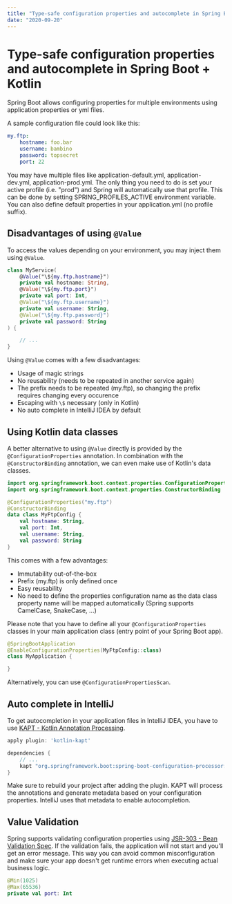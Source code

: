 ```yaml
---
title: "Type-safe configuration properties and autocomplete in Spring Boot + Kotlin"
date: "2020-09-20"
---
```


# Type-safe configuration properties and autocomplete in Spring Boot + Kotlin

Spring Boot allows configuring properties for multiple environments using application properties or yml files.

A sample configuration file could look like this:

```yml
my.ftp:
    hostname: foo.bar
    username: bambino
    password: topsecret
    port: 22
```

You may have multiple files like application-default.yml, application-dev.yml, application-prod.yml.
The only thing you need to do is set your active profile (i.e. "prod") and Spring will automatically use that profile.
This can be done by setting SPRING_PROFILES_ACTIVE environment variable.
You can also define default properties in your application.yml (no profile suffix).

## Disadvantages of using `@Value`

To access the values depending on your environment, you may inject them using `@Value`.

```kotlin
class MyService(
    @Value("\${my.ftp.hostname}")
    private val hostname: String,
    @Value("\${my.ftp.port}")
    private val port: Int,
    @Value("\${my.ftp.username}")
    private val username: String,
    @Value("\${my.ftp.password}")
    private val password: String
) {

    // ...
}
```

Using `@Value` comes with a few disadvantages:

* Usage of magic strings
* No reusability (needs to be repeated in another service again)
* The prefix needs to be repeated (my.ftp), so changing the prefix requires changing every occurence
* Escaping with `\$` necessary (only in Kotlin) 
* No auto complete in IntelliJ IDEA by default

## Using Kotlin data classes 

A better alternative to using `@Value` directly is provided by the `@ConfigurationProperties` annotation.
In combination with the `@ConstructorBinding` annotation, we can even make use of Kotlin's data classes.

```kotlin
import org.springframework.boot.context.properties.ConfigurationProperties
import org.springframework.boot.context.properties.ConstructorBinding

@ConfigurationProperties("my.ftp")
@ConstructorBinding
data class MyFtpConfig {
    val hostname: String,
    val port: Int,
    val username: String,
    val password: String
}
```

This comes with a few advantages:

* Immutability out-of-the-box
* Prefix (my.ftp) is only defined once
* Easy reusability
* No need to define the properties configuration name as the data class property name will be mapped automatically (Spring supports CamelCase, SnakeCase, ...)

Please note that you have to define all your `@ConfigurationProperties` classes in your main application class (entry point of your Spring Boot app).

```kotlin
@SpringBootApplication
@EnableConfigurationProperties(MyFtpConfig::class)
class MyApplication {

}
```

Alternatively, you can use `@ConfigurationPropertiesScan`.

## Auto complete in IntelliJ

To get autocompletion in your application files in IntelliJ IDEA, you have to use [KAPT - Kotlin Annotation Processing](https://kotlinlang.org/docs/reference/kapt.html).


```groovy
apply plugin: 'kotlin-kapt'

dependencies {
    // ...
    kapt "org.springframework.boot:spring-boot-configuration-processor:$springBootVersion"
}
```

Make sure to rebuild your project after adding the plugin.
KAPT will process the annotations and generate metadata based on your configuration properties.
IntelliJ uses that metadata to enable autocompletion.

## Value Validation

Spring supports validating configuration properties using [JSR-303 - Bean Validation Spec](https://beanvalidation.org/1.0/spec/).
If the validation fails, the application will not start and you'll get an error message.
This way you can avoid common misconfiguration and make sure your app doesn't get runtime errors when executing actual business logic.


```kotlin
@Min(1025)
@Max(65536)
private val port: Int
```